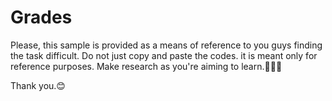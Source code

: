 # Grades

Please, this sample is provided as a means of reference to you guys finding the task difficult. Do not just copy and paste the codes. it is meant only for reference purposes. Make research as you're aiming to learn.👩🏽‍💻

Thank you.😊
